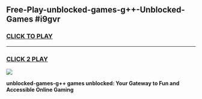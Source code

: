 
## Free-Play-unblocked-games-g++-Unblocked-Games #i9gvr
<h3>
<a href="https://news.freeplayer.one?title=unblocked-games-g++&ref=8M">CLICK TO PLAY</a></h3>
<hr>

<h3>
<a href="https://news.freeplayer.one?title=unblocked-games-g++&ref=8M">CLICK 2 PLAY</a>
  
</h3>

<a href="https://news.freeplayer.one?title=unblocked-games-g++&ref=8M"><img src="https://clearcache.store/games.png"></a>


**unblocked-games-g++ games unblocked: Your Gateway to Fun and Accessible Online Gaming**
